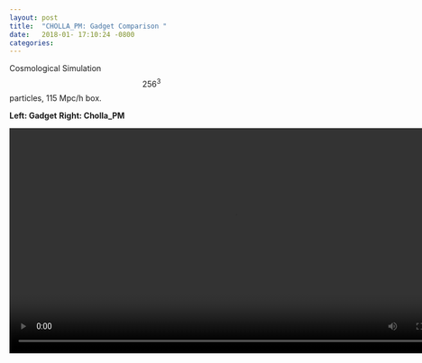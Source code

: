 ```yaml
---
layout: post
title:  "CHOLLA_PM: Gadget Comparison "
date:   2018-01- 17:10:24 -0800
categories:
---
```

Cosmological Simulation $$256^3$$ particles, 115 Mpc/h box.

**Left: Gadget**
**Right: Cholla_PM**


<div style="text-align: center">
<video src="{{ site.url }}assets/videos/density_cosmo_256_gadget_cholla.mp4" width="800" height="400" controls preload> </video>
</div>
